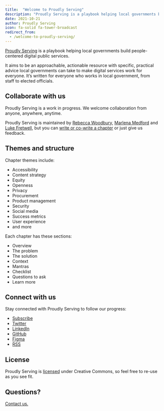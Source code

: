 ```yaml
---
title:  "Welcome to Proudly Serving"
description: "Proudly Serving is a playbook helping local governments build people-centered digital public services."
date: 2021-10-21
author: Proudly Serving
icon: fa-solid fa-tower-broadcast
redirect_from:
  - /welcome-to-proudly-serving/
---
```


[Proudly Serving](/) is a playbook helping local governments build people-centered digital public services.

It aims to be an approachable, actionable resource with specific, practical advice local governments can take to make digital services work for everyone. It’s written for everyone who works in local government, from staff to elected officials.

## Collaborate with us

Proudly Serving is a work in progress. We welcome collaboration from anyone, anywhere, anytime.

Proudly Serving is maintained by [Rebecca Woodbury](/contributors/rebecca-woodbury/), [Marlena Medford](/contributors/marlena-medford/) and [Luke Fretwell](/contributors/luke-fretwell/), but you can [write or co-write a chapter](/contribute/) or just give us feedback.

## Themes and structure

Chapter themes include:

* Accessibility
* Content strategy
* Equity
* Openness
* Privacy
* Procurement
* Product management
* Security
* Social media
* Success metrics
* User experience
* and more

Each chapter has these sections:

* Overview
* The problem
* The solution
* Context
* Mantras
* Checklist
* Questions to ask
* Learn more

## Connect with us

Stay connected with Proudly Serving to follow our progress:

* [Subscribe](https://proudlyserving.substack.com/)
* [Twitter](https://twitter.com/proudly_serving)
* [LinkedIn](https://www.linkedin.com/company/proudlyserving)
* [GitHub](https://github.com/proudlyserving/book)
* [Figma](https://www.figma.com/@proudlyserving)
* [RSS](https://proudlyservingbook.com/feed.xml)

## License

Proudly Serving is [licensed](/license/) under Creative Commons, so feel free to re-use as you see fit.

## Questions?

[Contact us.](/contact/)
